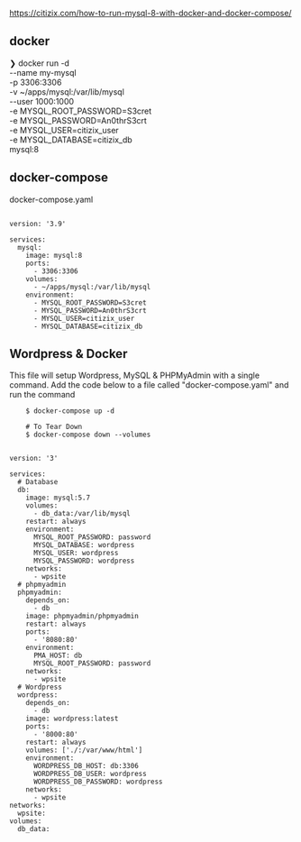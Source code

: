 https://citizix.com/how-to-run-mysql-8-with-docker-and-docker-compose/

## docker 

❯ docker run -d \
    --name my-mysql \
    -p 3306:3306 \
    -v ~/apps/mysql:/var/lib/mysql \
    --user 1000:1000 \
    -e MYSQL_ROOT_PASSWORD=S3cret \
    -e MYSQL_PASSWORD=An0thrS3crt \
    -e MYSQL_USER=citizix_user \
    -e MYSQL_DATABASE=citizix_db \
    mysql:8


## docker-compose

docker-compose.yaml

~~~docker-compose

version: '3.9'

services:
  mysql:
    image: mysql:8
    ports:
      - 3306:3306
    volumes:
      - ~/apps/mysql:/var/lib/mysql
    environment:
      - MYSQL_ROOT_PASSWORD=S3cret
      - MYSQL_PASSWORD=An0thrS3crt
      - MYSQL_USER=citizix_user
      - MYSQL_DATABASE=citizix_db

~~~

## Wordpress & Docker

This file will setup Wordpress, MySQL & PHPMyAdmin with a single command. Add the code below to a file called "docker-compose.yaml" and run the command

>
        $ docker-compose up -d

        # To Tear Down
        $ docker-compose down --volumes

~~~

version: '3'

services:
  # Database
  db:
    image: mysql:5.7
    volumes:
      - db_data:/var/lib/mysql
    restart: always
    environment:
      MYSQL_ROOT_PASSWORD: password
      MYSQL_DATABASE: wordpress
      MYSQL_USER: wordpress
      MYSQL_PASSWORD: wordpress
    networks:
      - wpsite
  # phpmyadmin
  phpmyadmin:
    depends_on:
      - db
    image: phpmyadmin/phpmyadmin
    restart: always
    ports:
      - '8080:80'
    environment:
      PMA_HOST: db
      MYSQL_ROOT_PASSWORD: password 
    networks:
      - wpsite
  # Wordpress
  wordpress:
    depends_on:
      - db
    image: wordpress:latest
    ports:
      - '8000:80'
    restart: always
    volumes: ['./:/var/www/html']
    environment:
      WORDPRESS_DB_HOST: db:3306
      WORDPRESS_DB_USER: wordpress
      WORDPRESS_DB_PASSWORD: wordpress
    networks:
      - wpsite
networks:
  wpsite:
volumes:
  db_data:
~~~